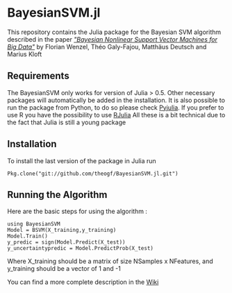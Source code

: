 # BayesianSVM.jl
This repository contains the Julia package for the Bayesian SVM algorithm described in the paper [_"Bayesian Nonlinear Support Vector Machines for Big Data"_](https://arxiv.org/abs/1707.05532) by Florian Wenzel, Théo Galy-Fajou, Matthäus Deutsch and Marius Kloft

## Requirements
The BayesianSVM only works for version of Julia > 0.5.
Other necessary packages will automatically be added in the installation.
It is also possible to run the package from Python, to do so please check [Pyjulia](https://github.com/JuliaPy/pyjulia).
If you prefer to use R you have the possibility to use [RJulia](https://github.com/armgong/RJulia)
All these is a bit technical due to the fact that Julia is still a young package

## Installation
To install the last version of the package in Julia run
```
Pkg.clone("git://github.com/theogf/BayesianSVM.jl.git")
```

## Running the Algorithm
Here are the basic steps for using the algorithm :
```
using BayesianSVM
Model = BSVM(X_training,y_training)
Model.Train()
y_predic = sign(Model.Predict(X_test))
y_uncertaintypredic = Model.PredictProb(X_test)
```
Where X_training should be a matrix of size NSamples x NFeatures, and y_training should be a vector of 1 and -1

You can find a more complete description in the [Wiki](https://github.com/theogf/BayesianSVM.jl/wiki/Bayesian-Support-Vector-Machine-Documentation#welcome-to-the-bayesiansvmjl-wiki)
